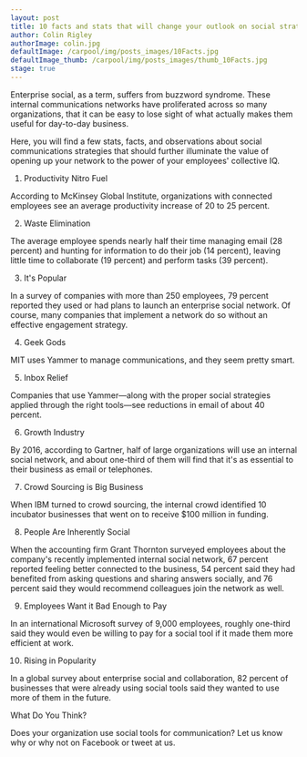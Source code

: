 ```yaml
---
layout: post
title: 10 facts and stats that will change your outlook on social strategies for corporate internal communications
author: Colin Rigley
authorImage: colin.jpg
defaultImage: /carpool/img/posts_images/10Facts.jpg
defaultImage_thumb: /carpool/img/posts_images/thumb_10Facts.jpg
stage: true
---
```

Enterprise social, as a term, suffers from buzzword syndrome. These internal communications networks have proliferated across so many organizations, that it can be easy to lose sight of what actually makes them useful for day-to-day business.

<!--more-->

Here, you will find a few stats, facts, and observations about social communications strategies that should further illuminate the value of opening up your network to the power of your employees' collective IQ.
  
 1. Productivity Nitro Fuel
 
 According to McKinsey Global Institute, organizations with connected employees see an average productivity increase of 20 to 25 percent.
  
 2. Waste Elimination
 
 The average employee spends nearly half their time managing email (28 percent) and hunting for information to do their job (14 percent), leaving little time to collaborate (19 percent) and perform tasks (39 percent).
  
 3. It's Popular
 
 In a survey of companies with more than 250 employees, 79 percent reported they used or had plans to launch an enterprise social network. Of course, many companies that implement a network do so without an effective engagement strategy.
  
 4. Geek Gods
 
 MIT uses Yammer to manage communications, and they seem pretty smart.
  
 5. Inbox Relief
 
 Companies that use Yammer—along with the proper social strategies applied through the right tools—see reductions in email of about 40 percent.
  
 6. Growth Industry
 
 By 2016, according to Gartner, half of large organizations will use an internal social network, and about one-third of them will find that it's as essential to their business as email or telephones.
  
 7. Crowd Sourcing is Big Business
 
 When IBM turned to crowd sourcing, the internal crowd identified 10 incubator businesses that went on to receive $100 million in funding.
 
 8. People Are Inherently Social
 
 When the accounting firm Grant Thornton surveyed employees about the company's recently implemented internal social network, 67 percent reported feeling better connected to the business, 54 percent said they had benefited from asking questions and sharing answers socially, and 76 percent said they would recommend colleagues join the network as well.
  
 9. Employees Want it Bad Enough to Pay
 
 In an international Microsoft survey of 9,000 employees, roughly one-third said they would even be willing to pay for a social tool if it made them more efficient at work.
  
 10. Rising in Popularity
 
 In a global survey about enterprise social and collaboration, 82 percent of businesses that were already using social tools said they wanted to use more of them in the future.
  
 What Do You Think?
 
 Does your organization use social tools for communication? Let us know why or why not on Facebook or tweet at us.
